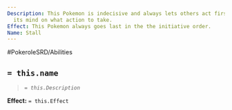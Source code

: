 ```yaml
---
Description: This Pokemon is indecisive and always lets others act first before making
  its mind on what action to take.
Effect: This Pokemon always goes last in the the initiative order.
Name: Stall
---
```


#PokeroleSRD/Abilities

## `= this.name`

> *`= this.Description`*

**Effect:** `= this.Effect`